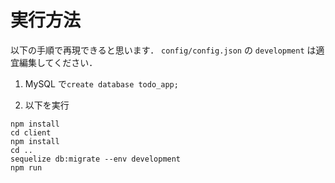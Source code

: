 # 実行方法

以下の手順で再現できると思います．
`config/config.json` の `development` は適宜編集してください．

1. MySQL で`create database todo_app;` 

2. 以下を実行
```
npm install
cd client
npm install
cd ..
sequelize db:migrate --env development
npm run
```


